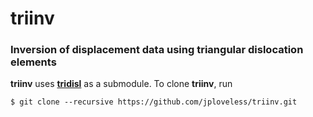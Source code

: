 # triinv
### Inversion of displacement data using triangular dislocation elements

__triinv__ uses [__tridisl__](https://github.com/jploveless/tridisl) as a submodule. To clone __triinv__, run

    $ git clone --recursive https://github.com/jploveless/triinv.git
